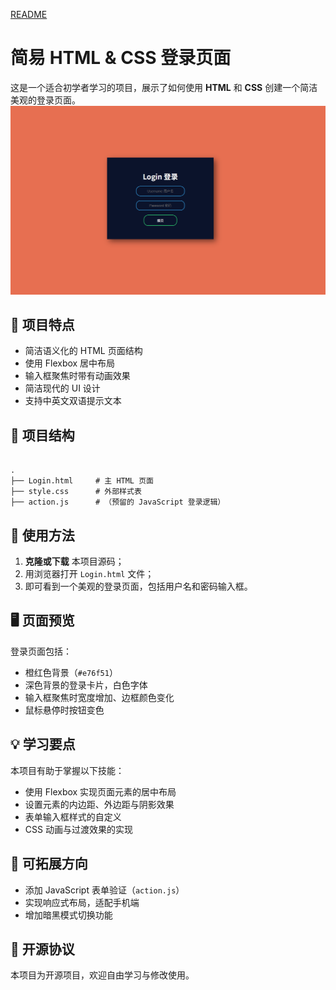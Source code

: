 [README](README.md)
# 简易 HTML & CSS 登录页面

这是一个适合初学者学习的项目，展示了如何使用 **HTML** 和 **CSS** 创建一个简洁美观的登录页面。
![样式](screenshot/style.png)
## 🌟 项目特点

- 简洁语义化的 HTML 页面结构
- 使用 Flexbox 居中布局
- 输入框聚焦时带有动画效果
- 简洁现代的 UI 设计
- 支持中英文双语提示文本

## 📁 项目结构

```

.
├── Login.html     # 主 HTML 页面
├── style.css      # 外部样式表
├── action.js      # （预留的 JavaScript 登录逻辑）

```

## 🔧 使用方法

1. **克隆或下载** 本项目源码；
2. 用浏览器打开 `Login.html` 文件；
3. 即可看到一个美观的登录页面，包括用户名和密码输入框。

## 🖥️ 页面预览

登录页面包括：

- 橙红色背景（`#e76f51`）
- 深色背景的登录卡片，白色字体
- 输入框聚焦时宽度增加、边框颜色变化
- 鼠标悬停时按钮变色

## 💡 学习要点

本项目有助于掌握以下技能：

- 使用 Flexbox 实现页面元素的居中布局
- 设置元素的内边距、外边距与阴影效果
- 表单输入框样式的自定义
- CSS 动画与过渡效果的实现

## 🚀 可拓展方向

- 添加 JavaScript 表单验证（`action.js`）
- 实现响应式布局，适配手机端
- 增加暗黑模式切换功能

## 📄 开源协议

本项目为开源项目，欢迎自由学习与修改使用。

